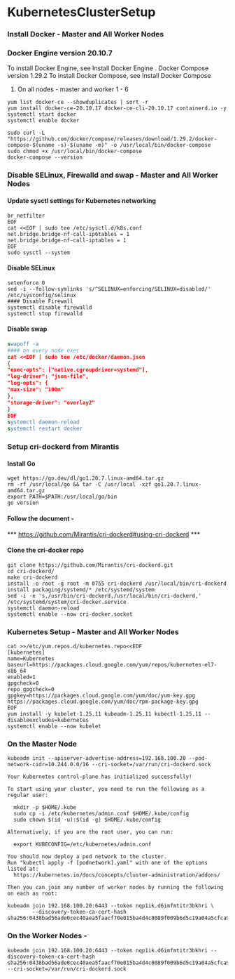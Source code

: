 # KubernetesClusterSetup

### Install Docker - Master and All Worker Nodes

### Docker Engine version 20.10.7
To install Docker Engine, see Install Docker Engine .
Docker Compose version 1.29.2
To install Docker Compose, see Install Docker Compose  

1. On all nodes - master and worker 1 - 6
```
yum list docker-ce --showduplicates | sort -r
yum install docker-ce-20.10.17 docker-ce-cli-20.10.17 containerd.io -y
systemctl start docker
systemctl enable docker
```

```Installing docker-compose
sudo curl -L "https://github.com/docker/compose/releases/download/1.29.2/docker-compose-$(uname -s)-$(uname -m)" -o /usr/local/bin/docker-compose
sudo chmod +x /usr/local/bin/docker-compose
docker-compose --version
```


### Disable SELinux, Firewalld and swap - Master and All Worker Nodes

#### Update sysctl settings for Kubernetes networking
```cat <<EOF | sudo tee /etc/modules-load.d/k8s.conf
br_netfilter
EOF
cat <<EOF | sudo tee /etc/sysctl.d/k8s.conf
net.bridge.bridge-nf-call-ip6tables = 1
net.bridge.bridge-nf-call-iptables = 1
EOF
sudo sysctl --system
```
#### Disable SELinux
```
setenforce 0
sed -i --follow-symlinks 's/^SELINUX=enforcing/SELINUX=disabled/' /etc/sysconfig/selinux
#### Disable Firewall
systemctl disable firewalld
systemctl stop firewalld
```

#### Disable swap
```sed -i '/swap/d' /etc/fstab
swapoff -a
#### on every node exec
cat <<EOF | sudo tee /etc/docker/daemon.json
{
"exec-opts": ["native.cgroupdriver=systemd"],
"log-driver": "json-file",
"log-opts": {
"max-size": "100m"
},
"storage-driver": "overlay2"
}
EOF
systemctl daemon-reload
systemctl restart docker
```

### Setup cri-dockerd from Mirantis

#### Install Go
```
wget https://go.dev/dl/go1.20.7.linux-amd64.tar.gz
rm -rf /usr/local/go && tar -C /usr/local -xzf go1.20.7.linux-amd64.tar.gz
export PATH=$PATH:/usr/local/go/bin
go version
```


#### Follow the document -
*** https://github.com/Mirantis/cri-dockerd#using-cri-dockerd ***

#### Clone the cri-docker repo 
```
git clone https://github.com/Mirantis/cri-dockerd.git
cd cri-dockerd/
make cri-dockerd
install -o root -g root -m 0755 cri-dockerd /usr/local/bin/cri-dockerd
install packaging/systemd/* /etc/systemd/system
sed -i -e 's,/usr/bin/cri-dockerd,/usr/local/bin/cri-dockerd,' /etc/systemd/system/cri-docker.service
systemctl daemon-reload
systemctl enable --now cri-docker.socket
```

### Kubernetes Setup - Master and All Worker Nodes
```
cat >>/etc/yum.repos.d/kubernetes.repo<<EOF
[kubernetes]
name=Kubernetes
baseurl=https://packages.cloud.google.com/yum/repos/kubernetes-el7-x86_64
enabled=1
gpgcheck=0
repo_gpgcheck=0
gpgkey=https://packages.cloud.google.com/yum/doc/yum-key.gpg
https://packages.cloud.google.com/yum/doc/rpm-package-key.gpg
EOF
yum install -y kubelet-1.25.11 kubeadm-1.25.11 kubectl-1.25.11 --disableexcludes=kubernetes
systemctl enable --now kubelet
```


### On the Master Node
```
kubeadm init --apiserver-advertise-address=192.168.100.20 --pod-network-cidr=10.244.0.0/16 --cri-socket=/var/run/cri-dockerd.sock

Your Kubernetes control-plane has initialized successfully!

To start using your cluster, you need to run the following as a regular user:

  mkdir -p $HOME/.kube
  sudo cp -i /etc/kubernetes/admin.conf $HOME/.kube/config
  sudo chown $(id -u):$(id -g) $HOME/.kube/config

Alternatively, if you are the root user, you can run:

  export KUBECONFIG=/etc/kubernetes/admin.conf

You should now deploy a pod network to the cluster.
Run "kubectl apply -f [podnetwork].yaml" with one of the options listed at:
  https://kubernetes.io/docs/concepts/cluster-administration/addons/

Then you can join any number of worker nodes by running the following on each as root:

kubeadm join 192.168.100.20:6443 --token nqp1ik.d6imfmtitr3bkhri \
        --discovery-token-ca-cert-hash sha256:0438bad56ade0cec40aea5faacf70e015ba4d4c8089f009b6d5c19a04a5cfca9
```
### On the Worker Nodes - 
```
kubeadm join 192.168.100.20:6443 --token nqp1ik.d6imfmtitr3bkhri --discovery-token-ca-cert-hash sha256:0438bad56ade0cec40aea5faacf70e015ba4d4c8089f009b6d5c19a04a5cfca9 --cri-socket=/var/run/cri-dockerd.sock
```
